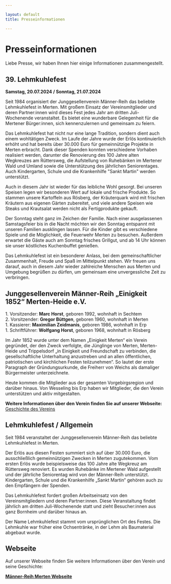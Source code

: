 ```yaml
---

layout: default  
title: Presseinformationen

---
```


# Presseinformationen

Liebe Presse, wir haben Ihnen hier einige Informationen zusammengestellt.

## 39. Lehmkuhlefest

**Samstag, 20.07.2024 / Sonntag, 21.07.2024**

Seit 1984 organisiert der Junggesellenverein Männer-Reih das beliebte Lehmkuhlefest in Merten. Mit großem Einsatz der Vereinsmitglieder und deren Partner:innen wird dieses Fest jedes Jahr am dritten Juli-Wochenende veranstaltet. Es bietet eine wunderbare Gelegenheit für die Mertener Bürger:innen, sich kennenzulernen und gemeinsam zu feiern.

Das Lehmkuhlefest hat nicht nur eine lange Tradition, sondern dient auch einem wohltätigen Zweck. Im Laufe der Jahre wurde der Erlös kontinuierlich erhöht und hat bereits über 30.000 Euro für gemeinnützige Projekte in Merten erbracht. Dank dieser Spenden konnten verschiedene Vorhaben realisiert werden, darunter die Renovierung des 100 Jahre alten Wegkreuzes am Rüttersweg, die Aufstellung von Ruhebänken im Mertener Wald und Umland sowie die Unterstützung des jährlichen Seniorentages. Auch Kindergarten, Schule und die Krankenhilfe "Sankt Martin" werden unterstützt.

Auch in diesem Jahr ist wieder für das leibliche Wohl gesorgt. Bei unseren Speisen legen wir besonderen Wert auf lokale und frische Produkte. So stammen unsere Kartoffeln aus Rösberg, der Kräuterquark wird mit frischen Kräutern aus eigenen Gärten zubereitet, und viele andere Speisen wie Steaks und Krautsalat werden nicht als Fertigprodukte gekauft.

Der Sonntag steht ganz im Zeichen der Familie. Nach einer ausgelassenen Samstagsfeier bis in die Nacht möchten wir den Sonntag entspannt mit unseren Familien ausklingen lassen. Für die Kinder gibt es verschiedene Spiele und die Möglichkeit, die Feuerwehr Merten zu besuchen. Außerdem erwartet die Gäste auch am Sonntag frisches Grillgut, und ab 14 Uhr können sie unser köstliches Kuchenbuffet genießen.

Das Lehmkuhlefest ist ein besonderer Anlass, bei dem gemeinschaftlicher Zusammenhalt, Freude und Spaß im Mittelpunkt stehen. Wir freuen uns darauf, auch in diesem Jahr wieder zahlreiche Menschen aus Merten und Umgebung begrüßen zu dürfen, um gemeinsam eine unvergessliche Zeit zu verbringen.

## Junggesellenverein Männer-Reih „Einigkeit 1852“ Merten-Heide e.V.

&#8291;1. Vorsitzender: **Marc Horst**, geboren 1992, wohnhaft in Sechtem  
&#8291;2. Vorsitzender: **Gregor Büttgen**, geboren 1960, wohnhaft in Merten  
&#8291;1. Kassierer: **Maximilian Zeidmanis**, geboren 1986, wohnhaft in Erp  
&#8291;1. Schriftführer: **Wolfgang Horst**, geboren 1968, wohnhaft in Rösberg  

Im Jahr 1852 wurde unter dem Namen „Einigkeit Merten“ ein Verein gegründet, der den Zweck verfolgte, die Jünglinge von Merten, Merten-Heide und Trippelsdorf „in Einigkeit und Freundschaft zu verbinden, die gesellschaftliche Unterhaltung anzustreben und an allen öffentlichen, patriotischen und kirchlichen Festen teilzunehmen“. So lautet der erste Paragraph der Gründungsurkunde, die Freiherr von Weichs als damaliger Bürgermeister unterzeichnete.

Heute kommen die Mitglieder aus der gesamten Vorgebirgsregion und darüber hinaus. Von Wesseling bis Erp haben wir Mitglieder, die den Verein unterstützen und aktiv mitgestalten.

**Weitere Informationen über den Verein finden Sie auf unserer Webseite:** [Geschichte des Vereins](https://www.maennerreih-merten.de/ueber-den-verein/geschichte/)

## Lehmkuhlefest / Allgemein

Seit 1984 veranstaltet der Junggesellenverein Männer-Reih das beliebte Lehmkuhlefest in Merten.

Der Erlös aus diesen Festen summiert sich auf über 30.000 Euro, die ausschließlich gemeinnützigen Zwecken in Merten zugutekommen. Vom ersten Erlös wurde beispielsweise das 100 Jahre alte Wegkreuz am Rüttersweg renoviert. Es wurden Ruhebänke im Mertener Wald aufgestellt und der jährliche Seniorentag wird von der Männer-Reih unterstützt. Kindergarten, Schule und die Krankenhilfe „Sankt Martin“ gehören auch zu den Empfängern der Spenden.

Das Lehmkuhlefest fordert großen Arbeitseinsatz von den Vereinsmitgliedern und deren Partner:innen. Diese Veranstaltung findet jährlich am dritten Juli-Wochenende statt und zieht Besucher:innen aus ganz Bornheim und darüber hinaus an.

Der Name Lehmkuhlefest stammt vom ursprünglichen Ort des Festes. Die Lehmkuhle war früher eine Ochsentränke, in der Lehm als Baumaterial abgebaut wurde.

## Webseite

Auf unserer Webseite finden Sie weitere Informationen über den Verein und seine Geschichte:

**[Männer-Reih Merten Webseite](https://www.maennerreih-merten.de/)**
